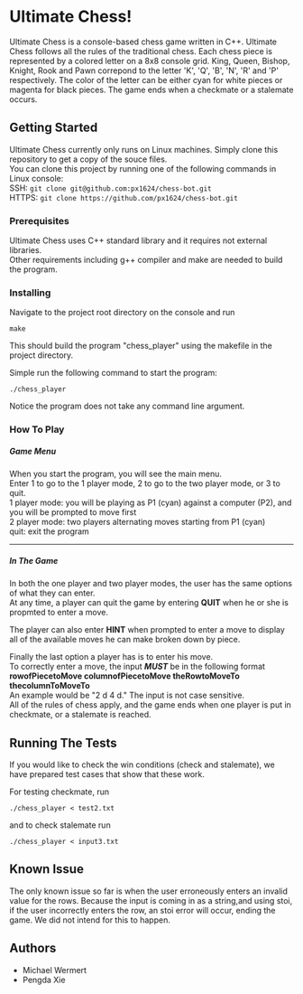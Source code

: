 # Ultimate Chess!

Ultimate Chess is a console-based chess game written in C++. Ultimate Chess follows all the rules of the traditional chess. Each chess piece is represented by a colored letter on a 8x8 console grid. King, Queen, Bishop, Knight, Rook and Pawn correpond to the letter 'K', 'Q', 'B', 'N', 'R' and 'P' respectively. The color of the letter can be either cyan for white pieces or magenta for black pieces. The game ends when a checkmate or a stalemate occurs.


## Getting Started

Ultimate Chess currently only runs on Linux machines. Simply clone this repository to get a copy of the souce files.  
You can clone this project by running one of the following commands in Linux console:  
  SSH: `git clone git@github.com:px1624/chess-bot.git`  
HTTPS: `git clone https://github.com/px1624/chess-bot.git`  

### Prerequisites

Ultimate Chess uses C++ standard library and it requires not external libraries.  
Other requirements including g++ compiler and make are needed to build the program.

### Installing

Navigate to the project root directory on the console and run  
```
make
```
This should build the program "chess_player" using the makefile in the project directory.

Simple run the following command to start the program: 
```
./chess_player
```
Notice the program does not take any command line argument.

### How To Play


##### Game Menu

When you start the program, you will see the main menu.  
Enter 1 to go to the 1 player mode, 2 to go to the two player mode, or 3 to quit.  
1 player mode: you will be playing as P1 (cyan) against a computer (P2), and you will be prompted to move first  
2 player mode: two players alternating moves starting from P1 (cyan)  
quit: exit the program

---
##### In The Game

In both the one player and two player modes, the user has the same options of what they can enter.  
At any time, a player can quit the game by entering **QUIT** when he or she is propmted to enter a move.

The player can also enter **HINT** when prompted to enter a move to display all of the available moves he can make broken down by piece.
   
Finally the last option a player has is to enter his move.  
To correctly enter a move, the input **_MUST_** be in the following format **rowofPiecetoMove columnofPiecetoMove theRowtoMoveTo thecolumnToMoveTo**  
An example would be "2 d 4 d." The input is not case sensitive.  
All of the rules of chess apply, and the game ends when one player is put in checkmate, or a stalemate is reached.  

## Running The Tests

If you would like to check the win conditions (check and stalemate), we have prepared test cases that show that these work.

For testing checkmate, run
```
./chess_player < test2.txt
```
and to check stalemate run
```
./chess_player < input3.txt
```

## Known Issue

The only known issue so far is when the user erroneously enters an invalid value for the rows. Because the input is coming in as a string,and using stoi, if the user incorrectly enters the row, an stoi error will occur, ending the game. We did not intend for this to happen.

## Authors
  * Michael Wermert
  * Pengda Xie

